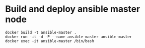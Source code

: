 # Build and deploy ansible master node
```
docker build -t ansible-master .
docker run -it -d -P --name ansible-master ansible-master
docker exec -it ansible-master /bin/bash
```